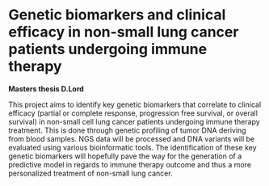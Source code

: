 # Genetic biomarkers and clinical efficacy in non-small lung cancer patients undergoing immune therapy
**Masters thesis D.Lord** 

This project aims to identify key genetic biomarkers that correlate to clinical efficacy (partial or complete response, progression free survival, or overall survival) in non-small cell lung cancer patients undergoing immune therapy treatment. This is done through genetic profiling of tumor DNA deriving from blood samples. NGS data will be processed and DNA variants will be evaluated using various bioinformatic tools. The identification of these key genetic biomarkers will hopefully pave the way for the generation of a predictive model in regards to immune therapy outcome and thus a more personalized treatment of non-small lung cancer.


